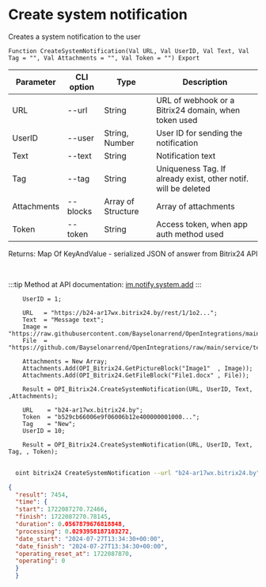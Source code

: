 ﻿---
sidebar_position: 2
---

# Create system notification
 Creates a system notification to the user



`Function CreateSystemNotification(Val URL, Val UserID, Val Text, Val Tag = "", Val Attachments = "", Val Token = "") Export`

  | Parameter | CLI option | Type | Description |
  |-|-|-|-|
  | URL | --url | String | URL of webhook or a Bitrix24 domain, when token used |
  | UserID | --user | String, Number | User ID for sending the notification |
  | Text | --text | String | Notification text |
  | Tag | --tag | String | Uniqueness Tag. If already exist, other notif. will be deleted |
  | Attachments | --blocks | Array of Structure | Array of attachments |
  | Token | --token | String | Access token, when app auth method used |

  
  Returns:  Map Of KeyAndValue - serialized JSON of answer from Bitrix24 API

<br/>

:::tip
Method at API documentation: [im.notify.system.add](https://dev.1c-bitrix.ru/learning/course/index.php?COURSE_ID=93&LESSON_ID=12131)
:::
<br/>


```bsl title="Code example"
    UserID = 1;

    URL   = "https://b24-ar17wx.bitrix24.by/rest/1/1o2...";
    Text  = "Message text";
    Image = "https://raw.githubusercontent.com/Bayselonarrend/OpenIntegrations/main/service/test_data/picture.jpg";
    File  = "https://github.com/Bayselonarrend/OpenIntegrations/raw/main/service/test_data/document.docx";

    Attachments = New Array;
    Attachments.Add(OPI_Bitrix24.GetPictureBlock("Image1"  , Image));
    Attachments.Add(OPI_Bitrix24.GetFileBlock("File1.docx" , File));

    Result = OPI_Bitrix24.CreateSystemNotification(URL, UserID, Text, ,Attachments);

    URL    = "b24-ar17wx.bitrix24.by";
    Token  = "b529cb66006e9f06006b12e400000001000...";
    Tag    = "New";
    UserID = 10;

    Result = OPI_Bitrix24.CreateSystemNotification(URL, UserID, Text, Tag, , Token);
```



```sh title="CLI command example"
    
  oint bitrix24 CreateSystemNotification --url "b24-ar17wx.bitrix24.by" --user "10" --text "Message text" --tag %tag% --blocks %blocks% --token "fe3fa966006e9f06006b12e400000001000..."

```

```json title="Result"
{
  "result": 7454,
  "time": {
  "start": 1722087270.72466,
  "finish": 1722087270.78145,
  "duration": 0.0567879676818848,
  "processing": 0.0293958187103272,
  "date_start": "2024-07-27T13:34:30+00:00",
  "date_finish": "2024-07-27T13:34:30+00:00",
  "operating_reset_at": 1722087870,
  "operating": 0
  }
  }
```
